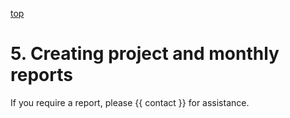 <a name="reports" href="#" id="toplink">top</a>

# 5. Creating project and monthly reports

If you require a report, please {{ contact }} for assistance.

